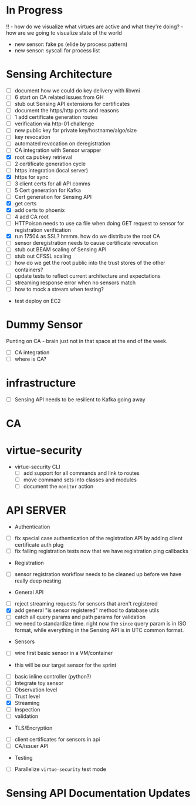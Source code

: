 # In Progress
 
!! - how do we visualize what virtues are active and what they're doing?
    - how are we going to visualize state of the world
 
 - new sensor: fake ps (elide by process pattern)
 - new sensor: syscall for process list
 
# Sensing Architecture

 - [ ] document how we could do key delivery with libvmi
 - [ ] 6 start on CA related issues from GH
 - [ ] stub out Sensing API extensions for certificates
  - [ ] document the https/http ports and reasons
  - [ ] 1 add certificate generation routes
   - [ ] verification via http-01 challenge
   - [ ] new public key for private key/hostname/algo/size
   - [ ] key revocation
   - [ ] automated revocation on deregistration
 - [ ] CA integration with Sensor wrapper
  - [x] root ca pubkey retrieval
  - [ ] 2 certificate generation cycle
  - [ ] https integration (local server)
  - [x] https for sync
  - [ ] 3 client certs for all API comms
 - [ ] 5 Cert generation for Kafka
 - [ ] Cert generation for Sensing API
  - [x] get certs
  - [x] add certs to phoenix
  - [ ] 4 add CA root
   - [ ] HTTPoison needs to use ca file when doing GET request to sensor for registration verification
  - [x] run 17504 as SSL? hmmm. how do we distribute the root CA 
 - [ ] sensor deregistration needs to cause certificate revocation
 - [ ] stub out BEAM scaling of Sensing API
 - [ ] stub out CFSSL scaling
 - [ ] how do we get the root public into the trust stores of the other containers?
 - [ ] update tests to reflect current architecture and expectations
  - [ ] streaming response error when no sensors match
  - [ ] how to mock a stream when testing?
- test deploy on EC2


# Dummy Sensor


Punting on CA - brain just not in that space at the end of the week.

 - [ ] CA integration
 - [ ] where is CA?
 
# infrastructure

 - [ ] Sensing API needs to be resilient to Kafka going away

# CA
 
  
# virtue-security


- virtue-security CLI
  - [ ] add support for all commands and link to routes
  - [ ] move command sets into classes and modules
  - [ ] document the `monitor` action
  
# API SERVER

 - Authentication
  - [ ] fix special case authentication of the registration API by adding client certificate auth plug
  - [ ] fix failing registration tests now that we have registration ping callbacks
 - Registration
  - [ ] sensor registration workflow needs to be cleaned up before we have really deep nesting
 - General API
  - [ ] reject streaming requests for sensors that aren't registered
  - [x] add general "is sensor registered" method to database utils
  - [ ] catch all query params and path params for validation
   - [ ] we need to standardize time. right now the `since` query param is in ISO format, while everything in the Sensing
         API is in UTC common format.
 - Sensors
  - [ ] wire first basic sensor in a VM/container
   - this will be our target sensor for the sprint
   - [ ] basic inline controller (python?)
  - [ ] Integrate toy sensor
   - [ ] Observation level
   - [ ] Trust level
   - [x] Streaming
   - [ ] Inspection
   - [ ] validation
 - TLS/Encryption
  - [ ] client certificates for sensors in api
  - [ ] CA/issuer API
 - Testing
  - [ ] Parallelize `virtue-security` test mode
 
# Sensing API Documentation Updates

